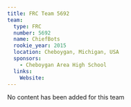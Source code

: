```yaml
---
title: FRC Team 5692
team:
  type: FRC
  number: 5692
  name: ChiefBots
  rookie_year: 2015
  location: Cheboygan, Michigan, USA
  sponsors:
    - Cheboygan Area High School
  links:
    Website: 
---
```

No content has been added for this team